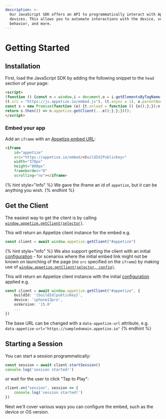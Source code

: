 ```yaml
---
description: >-
  Our JavaScript SDK offers an API to programmatically interact with Appetize
  devices. This allows you to automate interactions with the device, verify app
  behavior, and more.
---
```


# Getting Started

## Installation

First, load the JavaScript SDK by adding the following snippet to the `head` section of your page:

```html
<script>
(function () {const n = window,i = document,o = i.getElementsByTagName("script")[0],t = i.createElement("script");
(t.src = "https://js.appetize.io/embed.js"), (t.async = 1), o.parentNode.insertBefore(t, o);
const s = new Promise(function (e) {t.onload = function () {e();};});n.appetize = {getClient: function (...e) {
return s.then(() => n.appetize.getClient(...e));},};})();
</script>
```

### Embed your app

Add an `iframe` with an [Appetize embed URL](../platform/embedding-apps.md):

```html
<iframe
    id="appetize"
    src="https://appetize.io/embed/<BuildId|PublicKey>"
    width="378px" 
    height="800px" 
    frameborder="0" 
    scrolling="no"></iframe>
```

{% hint style="info" %}
We gave the iframe an id of `appetize`, but it can be anything you wish.&#x20;
{% endhint %}

## Get the Client

The easiest way to get the client is by calling [`window.appetize.getClient(selector)`](api-reference.md#getclient-selector).&#x20;

This will return an Appetize client instance for the embed e.g.

```javascript
const client = await window.appetize.getClient("#appetize")
```

{% hint style="info" %}
We also support getting the client with an initial [configuration](configuration.md) - for scenarios where the initial embed link might not be known on launching of the page  (no `src` specified on the `iframe`) by making use of [`window.appetize.getClient(selector, config)`](api-reference.md#getclient-selector-config).&#x20;

This will return an Appetize client instance with the initial [configuration](configuration.md) applied e.g.

```typescript
const client = await window.appetize.getClient("#appetize", {    
    buildId: '{buildId|publicKey}',
    device: 'iphone13pro',
    osVersion: '15.0'
    ...
})
```

The base URL can be changed with a `data-appetize-url` attribute, e.g. `data-appetize-url="https://sampledomain.appetize.io"`
{% endhint %}

## Starting a Session

You can start a session programmatically:

```javascript
const session = await client.startSession()
console.log('session started!')
```

or wait for the user to click "Tap to Play":

```javascript
client.on("session", session => {
    console.log('session started!')
})
```

Next we'll cover various ways you can configure the embed, such as the device or OS version.
